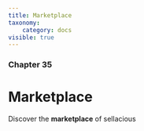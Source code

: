 ```yaml
---
title: Marketplace
taxonomy:
    category: docs
visible: true
---
```


### Chapter 35

# Marketplace

Discover the **marketplace** of sellacious